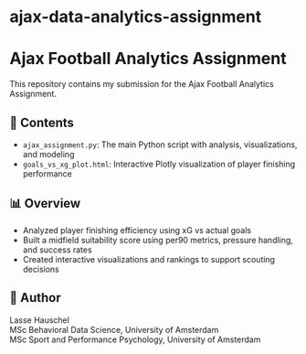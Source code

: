 # ajax-data-analytics-assignment

# Ajax Football Analytics Assignment

This repository contains my submission for the Ajax Football Analytics Assignment.

## 📄 Contents

- `ajax_assignment.py`: The main Python script with analysis, visualizations, and modeling
- `goals_vs_xg_plot.html`: Interactive Plotly visualization of player finishing performance

## 📊 Overview

- Analyzed player finishing efficiency using xG vs actual goals
- Built a midfield suitability score using per90 metrics, pressure handling, and success rates
- Created interactive visualizations and rankings to support scouting decisions

## 👤 Author

Lasse Hauschel  
MSc Behavioral Data Science, University of Amsterdam  
MSc Sport and Performance Psychology, University of Amsterdam
